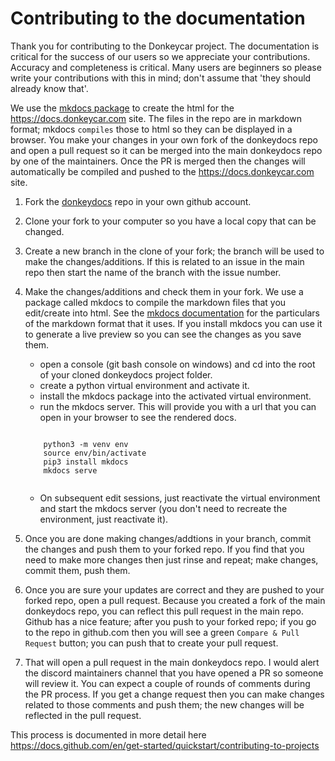 # Contributing to the documentation

Thank you for contributing to the Donkeycar project.  The documentation is critical for the success of our users so we appreciate your contributions.  Accuracy and completeness is critical. Many users are beginners so please write your contributions with this in mind; don't assume that 'they should already know that'.  

We use the [mkdocs package](https://www.mkdocs.org/user-guide/) to create the html for the https://docs.donkeycar.com site.  The files in the repo are in markdown format; mkdocs `compiles` those to html so they can be displayed in a browser.  You make your changes in your own fork of the donkeydocs repo and open a pull request so it can be merged into the main donkeydocs repo by one of the maintainers.  Once the PR is merged then the changes will automatically be compiled and pushed to the https://docs.donkeycar.com site.   

 1. Fork the [donkeydocs](https://github.com/autorope/donkeydocs) repo in your own github account.
 2. Clone your fork to your computer so you have a local copy that can be changed.
 3. Create a new branch in the clone of your fork; the branch will be used to make the changes/additions.  If this is related to an issue in the main repo then start the name of the branch with the issue number.
 4. Make the changes/additions and check them in your fork.  We use a package called mkdocs to compile the markdown files that you edit/create into html. See the [mkdocs documentation](https://www.mkdocs.org/user-guide/writing-your-docs/#writing-with-markdown) for the particulars of the markdown format that it uses.  If you install mkdocs you can use it to generate a live preview so you can see the changes as you save them.
    - open a console (git bash console on windows) and cd into the root of your cloned donkeydocs project folder.
    - create a python virtual environment and activate it.
    - install the mkdocs package into the activated virtual environment.
    - run the mkdocs server.  This will provide you with a url that you can open in your browser to see the rendered docs.  
    ```
        
        python3 -m venv env
        source env/bin/activate
        pip3 install mkdocs
        mkdocs serve
        
    ```
    - On subsequent edit sessions, just reactivate the virtual environment and start the mkdocs server (you don't need to recreate the environment, just reactivate it).

 5. Once you are done making changes/addtions in your branch, commit the changes and push them to your forked repo.  If you find that you need to make more changes then just rinse and repeat; make changes, commit them, push them.
 6. Once you are sure your updates are correct and they are pushed to your forked repo, open a pull request.  Because you created a fork of the main donkeydocs repo, you can reflect this pull request in the main repo.  Github has a nice feature; after you push to your forked repo; if you go to the repo in github.com then you will see a green `Compare & Pull Request` button; you can push that to create your pull request.
 7. That will open a pull request in the main donkeydocs repo.  I would alert the discord maintainers channel that you have opened a PR so someone will review it.  You can expect a couple of rounds of comments during the PR process.  If you get a change request then you can make changes related to those comments and push them; the new changes will be reflected in the pull request.

This process is documented in more detail here https://docs.github.com/en/get-started/quickstart/contributing-to-projects
